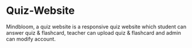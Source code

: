 # Quiz-Website
Mindbloom, a quiz website is a responsive quiz website which student can answer quiz &amp; flashcard, teacher can upload quiz &amp; flashcard and admin can modify account.
